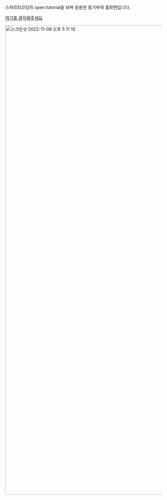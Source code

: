 스파르타코딩의 open tutorial을 보며 응용한 동기부여 홈화면입니다.

[여기를 클릭해주세요](https://jjy0328.github.io/momentum/)

<img width="1507" alt="스크린샷 2022-11-08 오후 5 11 10" src="https://user-images.githubusercontent.com/99624568/200510174-94153056-bc4c-4f25-8980-b2ee554a955a.png">

